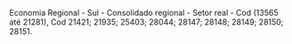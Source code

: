 Economia Regional  - Sul - Consolidado regional - Setor real - Cod (13565 até 21281), Cod 21421; 21935; 25403; 28044; 28147; 28148; 28149; 28150; 28151.
